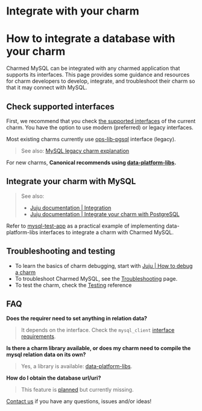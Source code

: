 
# Integrate with your charm

# How to integrate a database with your charm

Charmed MySQL can be integrated with any charmed application that supports its interfaces. This page provides some guidance and resources for charm developers to develop, integrate, and troubleshoot their charm so that it may connect with MySQL.

## Check supported interfaces

First, we recommend that you check [the supported interfaces](/explanation/interfaces-and-endpoints) of the current charm. You have the option to use modern (preferred) or legacy interfaces. 

Most existing charms currently use [ops-lib-pgsql](https://github.com/canonical/ops-lib-pgsql) interface (legacy). 
> See also: [MySQL legacy charm explanation](/explanation/legacy-charm)

 For new charms, **Canonical recommends using [data-platform-libs](https://github.com/canonical/data-platform-libs).**

## Integrate your charm with MySQL

> See also: 
> * [Juju documentation | Integration](https://juju.is/docs/juju/integration)
> * [Juju documentation | Integrate your charm with PostgreSQL](https://juju.is/docs/sdk/integrate-your-charm-with-postgresql)

Refer to [mysql-test-app](https://github.com/canonical/mysql-test-app) as a practical example of implementing data-platform-libs interfaces to integrate a charm with Charmed MySQL.

## Troubleshooting and testing
* To learn the basics of charm debugging, start with [Juju | How to debug a charm](https://juju.is/docs/sdk/debug-a-charm)
* To troubleshoot Charmed MySQL, see the [Troubleshooting](/how-to/development/troubleshooting/index) page.
* To test the charm, check the [Testing](/reference/software-testing) reference

## FAQ
**Does the requirer need to set anything in relation data?**
> It depends on the interface. Check the `mysql_client` [interface requirements](https://github.com/canonical/charm-relation-interfaces/blob/main/interfaces/mysql_client/v0/README.md).

**Is there a charm library available, or does my charm need to compile the mysql relation data on its own?**
> Yes, a library is available: [data-platform-libs](https://github.com/canonical/data-platform-libs).

**How do I obtain the database url/uri?**
>This feature is [planned](https://warthogs.atlassian.net/browse/DPE-2278) but currently missing.

[Contact us](/reference/contacts) if you have any questions, issues and/or ideas!


